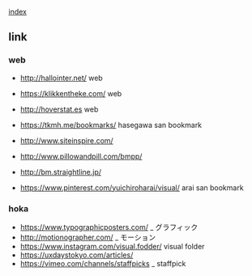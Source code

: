 [index](https://github.com/kitasenjudesign/bookmarks/blob/master/README.md)

## link

### web
* http://hallointer.net/ web
* https://klikkentheke.com/ web
* http://hoverstat.es web

* https://tkmh.me/bookmarks/ hasegawa san bookmark
* http://www.siteinspire.com/
* http://www.pillowandpill.com/bmpp/
* http://bm.straightline.jp/
* https://www.pinterest.com/yuichiroharai/visual/ arai san bookmark

### hoka

* https://www.typographicposters.com/ _ グラフィック 
* http://motionographer.com/ _ モーション
* https://www.instagram.com/visual.fodder/ visual folder
* https://uxdaystokyo.com/articles/
* https://vimeo.com/channels/staffpicks _ staffpick


